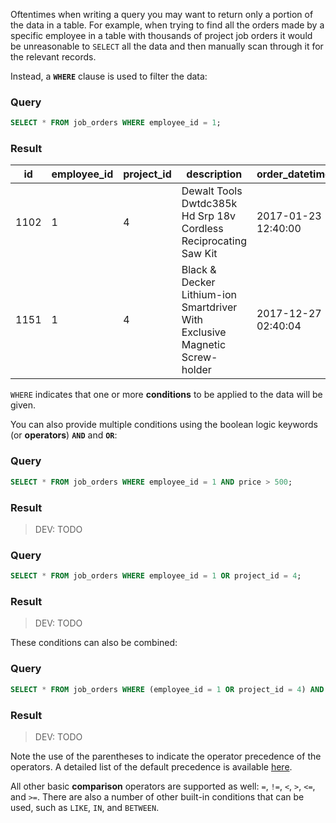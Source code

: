 Oftentimes when writing a query you may want to return only a portion of the data in a table. For example, when trying to find all the orders made by a specific employee in a table with thousands of project job orders it would be unreasonable to `SELECT` all the data and then manually scan through it for the relevant records.

Instead, a **`WHERE`** clause is used to filter the data:

### Query
```sql
SELECT * FROM job_orders WHERE employee_id = 1;
```
### Result
| id   | employee_id | project_id | description                              | order_datetime      | quantity | price  |
| ---- | ----------- | ---------- | ---------------------------------------- | ------------------- | -------- | ------ |
| 1102 | 1           | 4          | Dewalt Tools Dwtdc385k Hd Srp 18v Cordless Reciprocating Saw Kit | 2017-01-23 12:40:00 | 244      | 144.02 |
| 1151 | 1           | 4          | Black & Decker Lithium-ion Smartdriver With Exclusive Magnetic Screw-holder | 2017-12-27 02:40:04 | 178      | 613.33 |


`WHERE` indicates that one or more **conditions** to be applied to the data will be given. 

You can also provide multiple conditions using the boolean logic keywords (or **operators**) **`AND`** and **`OR`**:

### Query

```sql
SELECT * FROM job_orders WHERE employee_id = 1 AND price > 500;
```
### Result
> DEV: TODO

### Query
```sql
SELECT * FROM job_orders WHERE employee_id = 1 OR project_id = 4;
```
### Result
> DEV: TODO

These conditions can also be combined:

### Query
```sql
SELECT * FROM job_orders WHERE (employee_id = 1 OR project_id = 4) AND price > 500;
```
### Result
> DEV: TODO

Note the use of the parentheses to indicate the operator precedence of the operators. A detailed list of the default precedence is available [here](https://dev.mysql.com/doc/refman/5.7/en/operator-precedence.html).

All other basic **comparison** operators are supported as well: `=`, `!=`, `<`, `>`, `<=`, and `>=`. There are also a number of other built-in conditions that can be used, such as `LIKE`, `IN`, and `BETWEEN`.